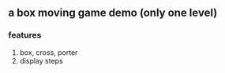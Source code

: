 a box moving game demo (only one level)
---------------------------------------

### features ###
1. box, cross, porter
2. display steps
